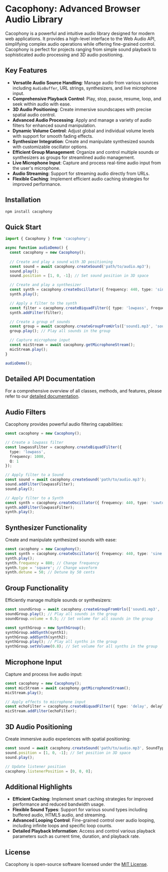 
# Cacophony: Advanced Browser Audio Library

Cacophony is a powerful and intuitive audio library designed for modern web applications. It provides a high-level interface to the Web Audio API, simplifying complex audio operations while offering fine-grained control. Cacophony is perfect for projects ranging from simple sound playback to sophisticated audio processing and 3D audio positioning.

## Key Features

- **Versatile Audio Source Handling**: Manage audio from various sources including `AudioBuffer`, URL strings, synthesizers, and live microphone input.
- **Comprehensive Playback Control**: Play, stop, pause, resume, loop, and seek within audio with ease.
- **3D Audio Positioning**: Create immersive soundscapes with precise spatial audio control.
- **Advanced Audio Processing**: Apply and manage a variety of audio filters for enhanced sound manipulation.
- **Dynamic Volume Control**: Adjust global and individual volume levels with support for smooth fading effects.
- **Synthesizer Integration**: Create and manipulate synthesized sounds with customizable oscillator options.
- **Efficient Group Management**: Organize and control multiple sounds or synthesizers as groups for streamlined audio management.
- **Live Microphone Input**: Capture and process real-time audio input from the user's microphone.
- **Audio Streaming**: Support for streaming audio directly from URLs.
- **Flexible Caching**: Implement efficient audio caching strategies for improved performance.

## Installation

```bash
npm install cacophony
```

## Quick Start

```typescript
import { Cacophony } from 'cacophony';

async function audioDemo() {
  const cacophony = new Cacophony();
  
  // Create and play a sound with 3D positioning
  const sound = await cacophony.createSound('path/to/audio.mp3');
  sound.play();
  sound.position = [1, 0, -1]; // Set sound position in 3D space

  // Create and play a synthesizer
  const synth = cacophony.createOscillator({ frequency: 440, type: 'sine' });
  synth.play();

  // Apply a filter to the synth
  const filter = cacophony.createBiquadFilter({ type: 'lowpass', frequency: 1000 });
  synth.addFilter(filter);

  // Create a group of sounds
  const group = await cacophony.createGroupFromUrls(['sound1.mp3', 'sound2.mp3']);
  group.play(); // Play all sounds in the group

  // Capture microphone input
  const micStream = await cacophony.getMicrophoneStream();
  micStream.play();
}

audioDemo();
```

## Detailed API Documentation

For a comprehensive overview of all classes, methods, and features, please refer to our [detailed documentation](https://cacophony.js.org).

## Audio Filters

Cacophony provides powerful audio filtering capabilities:

```typescript
const cacophony = new Cacophony();

// Create a lowpass filter
const lowpassFilter = cacophony.createBiquadFilter({
  type: 'lowpass',
  frequency: 1000,
  Q: 1
});

// Apply filter to a Sound
const sound = await cacophony.createSound('path/to/audio.mp3');
sound.addFilter(lowpassFilter);
sound.play();

// Apply filter to a Synth
const synth = cacophony.createOscillator({ frequency: 440, type: 'sawtooth' });
synth.addFilter(lowpassFilter);
synth.play();
```

## Synthesizer Functionality

Create and manipulate synthesized sounds with ease:

```typescript
const cacophony = new Cacophony();
const synth = cacophony.createOscillator({ frequency: 440, type: 'sine' });
synth.play();
synth.frequency = 880; // Change frequency
synth.type = 'square'; // Change waveform
synth.detune = 50; // Detune by 50 cents
```

## Group Functionality

Efficiently manage multiple sounds or synthesizers:

```typescript
const soundGroup = await cacophony.createGroupFromUrls(['sound1.mp3', 'sound2.mp3']);
soundGroup.play(); // Play all sounds in the group
soundGroup.volume = 0.5; // Set volume for all sounds in the group

const synthGroup = new SynthGroup();
synthGroup.addSynth(synth1);
synthGroup.addSynth(synth2);
synthGroup.play(); // Play all synths in the group
synthGroup.setVolume(0.8); // Set volume for all synths in the group
```

## Microphone Input

Capture and process live audio input:

```typescript
const cacophony = new Cacophony();
const micStream = await cacophony.getMicrophoneStream();
micStream.play();

// Apply effects to microphone input
const echoFilter = cacophony.createBiquadFilter({ type: 'delay', delayTime: 0.5 });
micStream.addFilter(echoFilter);
```

## 3D Audio Positioning

Create immersive audio experiences with spatial positioning:

```typescript
const sound = await cacophony.createSound('path/to/audio.mp3', SoundType.Buffer, 'HRTF');
sound.position = [1, 0, -1]; // Set position in 3D space
sound.play();

// Update listener position
cacophony.listenerPosition = [0, 0, 0];
```

## Additional Highlights

- **Efficient Caching**: Implement smart caching strategies for improved performance and reduced bandwidth usage.
- **Flexible Sound Types**: Support for various sound types including buffered audio, HTML5 audio, and streaming.
- **Advanced Looping Control**: Fine-grained control over audio looping, including infinite loops and specific loop counts.
- **Detailed Playback Information**: Access and control various playback parameters such as current time, duration, and playback rate.

## License

Cacophony is open-source software licensed under the [MIT License](LICENSE.txt).
